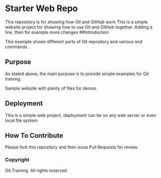 # Starter Web Repo

This repository is for showing how Git and GitHub work
This is a simple website project for showing how to use Git and GitHub together.
Adding a line, then for example more changes
##Introduction

This example shows different parts of Git repository and various and commands .

## Purpose

As stated above, the main purpose is to provide simple examples for Git training.

Sample website with plenty of files for demos

## Deployment

This is a simple web project, deployment can be on any web server or even local file system.

## How To Contribute

Please fork this repository and then issue Pull Requests for review.

### Copyright

Git.Training. All rights reserved